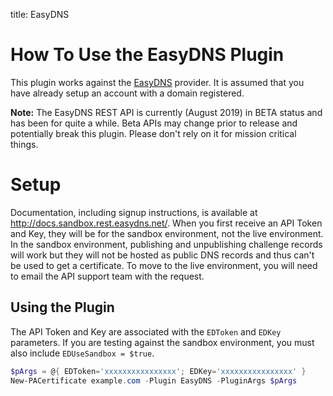 title: EasyDNS

# How To Use the EasyDNS Plugin

This plugin works against the [EasyDNS](https://www.easydns.com) provider. It is assumed that you have already setup an account with a domain registered.

**Note:** The EasyDNS REST API is currently (August 2019) in BETA status and has been for quite a while. Beta APIs may change prior to release and potentially break this plugin. Please don't rely on it for mission critical things.

# Setup

Documentation, including signup instructions, is available at http://docs.sandbox.rest.easydns.net/. When you first receive an API Token and Key, they will be for the sandbox environment, not the live environment. In the sandbox environment, publishing and unpublishing challenge records will work but they will not be hosted as public DNS records and thus can't be used to get a certificate. To move to the live environment, you will need to email the API support team with the request.

## Using the Plugin

The API Token and Key are associated with the `EDToken` and `EDKey` parameters. If you are testing against the sandbox environment, you must also include `EDUseSandbox = $true`.

```powershell
$pArgs = @{ EDToken='xxxxxxxxxxxxxxxx'; EDKey='xxxxxxxxxxxxxxxx' }
New-PACertificate example.com -Plugin EasyDNS -PluginArgs $pArgs
```

